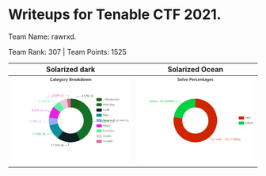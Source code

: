 # Writeups for Tenable CTF 2021. 
Team Name: rawrxd. 

Team Rank: 307   |    Team Points: 1525


Solarized dark             |  Solarized Ocean
:-------------------------:|:-------------------------:
![category breakdown](./blob/images/Category_Breakdown.png)  |  ![solve percentages](./blob/images/Solve_Percentages.png)

